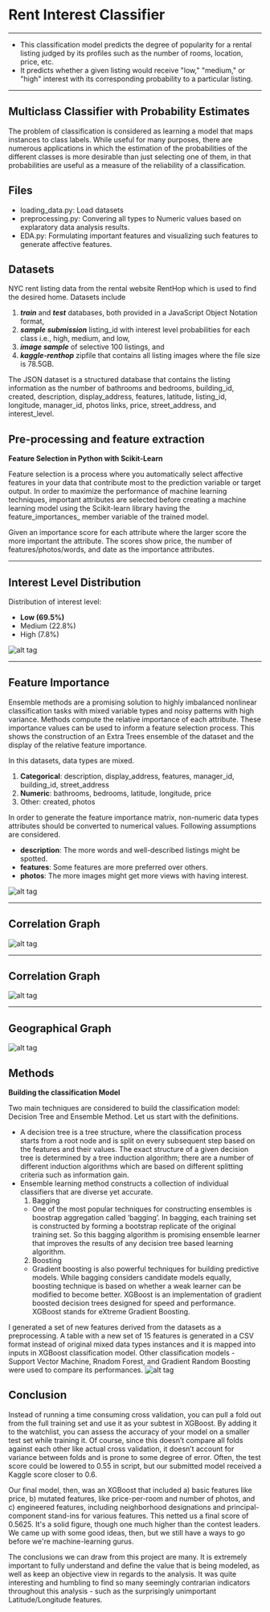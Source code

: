 Rent Interest Classifier 
===
---

 - This classification model predicts the degree of popularity for a rental listing judged by its profiles such as the number of rooms, location, price, etc.  
 - It predicts whether a given listing would receive "low," "medium," or
   "high" interest with its corresponding probability to a particular listing.

---
**Multiclass Classifier with Probability Estimates**
---
The problem of classification is considered as learning a model that maps instances to class labels. While useful for many purposes, there are numerous applications in which the estimation of the probabilities of the different classes is more desirable than just selecting one of them, in that probabilities are useful as a measure of the reliability of a classification.

**Files**
---
- loading_data.py: Load datasets
- preprocessing.py: Convering all types to Numeric values based on explaratory data analysis results.
- EDA.py: Formulating important features and visualizing such features to generate affective features.

**Datasets**
---
NYC rent listing data from the rental website RentHop which is used to find the desired home.
Datasets include 

 1. ***train*** and ***test*** databases, both provided in a JavaScript Object Notation format,
 2. ***sample submission*** listing_id with interest level probabilities for each class i.e., high, medium, and low, 
 3. ***image sample*** of selective 100 listings, and
 4. ***kaggle-renthop*** zipfile that contains all listing images where the file size is 78.5GB. 

The JSON dataset is a structured database that contains the listing information as the number of bathrooms and bedrooms, building_id, created, description, display_address, features, latitude, listing_id, longitude, manager_id, photos links, price, street_address,  and interest_level.

**Pre-processing and feature extraction**
---
**Feature Selection in Python with Scikit-Learn**

Feature selection is a process where you automatically select affective features in your data that contribute most to the prediction variable or target output. In order to maximize the performance of machine learning techniques,  important attributes are selected before creating a machine learning model using the Scikit-learn library having the feature_importances_ member variable of the trained model. 

Given an importance score for each attribute where the larger score the more important the attribute. The scores show price, the number of features/photos/words, and date as the importance attributes.

----------
**Interest Level Distribution**
----------
Distribution of interest level: 
 - **Low (69.5%)**
 - Medium (22.8%)
 - High (7.8%)

![alt tag](https://cloud.githubusercontent.com/assets/22326212/25195695/6c24c80a-250c-11e7-88cd-13559a06e505.png)

 ----------
**Feature Importance**
----------
Ensemble methods are a promising solution to highly imbalanced nonlinear classification tasks with mixed variable types and noisy patterns with high variance. Methods compute the relative importance of each attribute. These importance values can be used to inform a feature selection process. This shows the construction of an Extra Trees ensemble of the dataset and the display of the relative feature importance.

In this datasets, data types are mixed.

 1. **Categorical**: description, display_address, features, manager_id, building_id, street_address
 2. **Numeric**: bathrooms, bedrooms, latitude, longitude, price
 3. Other: created, photos 

In order to generate the feature importance matrix, non-numeric data types attributes should be converted to numerical values. Following assumptions are considered.

 - **description**: The more words and well-described listings might be spotted. 
 - **features**: Some features are more preferred over others.
 - **photos**: The more images might get more views with having interest.

![alt tag](https://cloud.githubusercontent.com/assets/22326212/25195708/7792a400-250c-11e7-91be-087185f442d6.png)


----------
**Correlation Graph**
----------
![alt tag](https://cloud.githubusercontent.com/assets/22326212/25195723/8238d0b4-250c-11e7-80ff-329af136213f.png)

----------
**Correlation Graph**
----------
![alt tag](https://cloud.githubusercontent.com/assets/22326212/25195736/8a397002-250c-11e7-9cb1-a05a2a857572.png)

----------
**Geographical Graph**
----------
![alt tag](https://cloud.githubusercontent.com/assets/22326212/25195751/92e869d8-250c-11e7-9ecc-bc157bed2ab4.png)

 **Methods**
---
**Building the classification Model**

Two main techniques are considered to build the classification model: Decision Tree and Ensemble Method. Let us start with the definitions. 

 - A decision tree is a tree structure, where the classification process starts from a root node and is split on every subsequent step based on the features and their values. The exact structure of a given decision tree is determined by a tree induction algorithm; there are a number of different induction algorithms which are based on different splitting criteria such as information gain.
 - Ensemble learning method constructs a collection of individual classifiers that are diverse yet accurate. 
    1. Bagging
   - One of the most popular techniques for constructing ensembles is boostrap aggregation called
   ‘bagging’. In bagging, each training set is constructed by forming a bootstrap replicate of the original training set. So this bagging algorithm is promising ensemble learner that improves the results of any decision tree based learning algorithm.
    2. Boosting
   - Gradient boosting is also powerful techniques for building predictive models. While bagging considers candidate models equally, boosting technique is based on whether a weak learner can be modified to become better. XGBoost is an implementation of gradient boosted decision trees designed for speed and performance. XGBoost stands for eXtreme Gradient Boosting.

I generated a set of new features derived from the datasets as a preprocessing. A table with a new set of 15 features is generated in a CSV format instead of original mixed data types instances and it is mapped into inputs in XGBoost classification model. Other classification models - Support Vector Machine, Rnadom Forest, and Gradient Random Boosting were used to compare its performances.
![alt tag](https://cloud.githubusercontent.com/assets/22326212/25195768/a1eed5b6-250c-11e7-82fa-d407b0f6f146.png)

Conclusion
---

Instead of running a time consuming cross validation, you can pull a fold out from the full training set and use it as your subtest in XGBoost. By adding it to the watchlist, you can assess the accuracy of your model on a smaller test set while training it.  Of course, since this doesn’t compare all folds against each other like actual cross validation, it doesn’t account for variance between folds and is prone to some degree of error. Often, the test score could be lowered to 0.55 in script, but our submitted model received a Kaggle score closer to 0.6.

Our final model, then, was an XGBoost that included a) basic features like price, b) mutated features, like price-per-room and number of photos, and c) engineered features, including neighborhood designations and principal-component stand-ins for various features.  This netted us a final score of 0.5625.  It's a solid figure, though one much higher than the contest leaders.  We came up with some good ideas, then, but we still have a ways to go before we're machine-learning gurus.

The conclusions we can draw from this project are many. It is extremely important to fully understand and define the value that is being modeled, as well as keep an objective view in regards to the analysis. It was quite interesting and humbling to find so many seemingly contrarian indicators throughout this analysis - such as the surprisingly unimportant Latitude/Longitude features.

